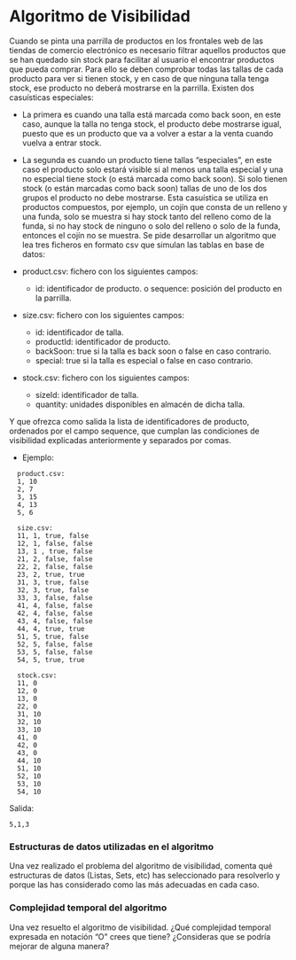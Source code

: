 # Algoritmo de Visibilidad
Cuando se pinta una parrilla de productos en los frontales web de las tiendas de comercio electrónico es necesario filtrar aquellos productos que se han quedado sin stock para facilitar al usuario el encontrar productos que pueda comprar.
Para ello se deben comprobar todas las tallas de cada producto para ver si tienen stock, y en caso de que ninguna talla tenga stock, ese producto no deberá mostrarse en la parrilla.
Existen dos casuísticas especiales:
- La primera es cuando una talla está marcada como back soon, en este caso, aunque la talla no tenga stock, el producto debe mostrarse igual, puesto que es un producto que va a volver a estar a la venta cuando vuelva a entrar stock.
- La segunda es cuando un producto tiene tallas “especiales”, en este caso el producto solo estará visible si al menos una talla especial y una no especial tiene stock (o está marcada como back soon). Si solo tienen stock (o están marcadas como back soon) tallas de uno de los dos grupos el producto no debe mostrarse. Esta casuística se utiliza en productos compuestos, por ejemplo, un cojín que consta de un relleno y una funda, solo se muestra si hay stock tanto del relleno como de la funda, si no hay stock de ninguno o solo del relleno o solo de la funda, entonces el cojín no se muestra.
Se pide desarrollar un algoritmo que lea tres ficheros en formato csv que simulan las tablas en base de datos:

- product.csv: fichero con los siguientes campos:
  - id: identificador de producto.
  o sequence: posición del producto en la parrilla.
- size.csv: fichero con los siguientes campos:
  - id: identificador de talla.
  - productId: identificador de producto.
  - backSoon: true si la talla es back soon o false en caso contrario.
  - special: true si la talla es especial o false en caso contrario.
- stock.csv: fichero con los siguientes campos:
  - sizeId: identificador de talla.
  - quantity: unidades disponibles en almacén de dicha talla.

Y que ofrezca como salida la lista de identificadores de producto, ordenados por el campo sequence, que cumplan las condiciones de visibilidad explicadas anteriormente y separados por comas.
  - Ejemplo:
```
  product.csv:
  1, 10
  2, 7
  3, 15
  4, 13
  5, 6
  
  size.csv:
  11, 1, true, false
  12, 1, false, false
  13, 1 , true, false
  21, 2, false, false
  22, 2, false, false
  23, 2, true, true
  31, 3, true, false
  32, 3, true, false
  33, 3, false, false
  41, 4, false, false
  42, 4, false, false
  43, 4, false, false
  44, 4, true, true
  51, 5, true, false
  52, 5, false, false
  53, 5, false, false
  54, 5, true, true
  
  stock.csv:
  11, 0
  12, 0
  13, 0
  22, 0
  31, 10
  32, 10
  33, 10
  41, 0
  42, 0
  43, 0
  44, 10
  51, 10
  52, 10
  53, 10
  54, 10
```
  Salida:
```
5,1,3
```

 
### Estructuras de datos utilizadas en el algoritmo
Una vez realizado el problema del algoritmo de visibilidad, comenta qué estructuras de datos (Listas, Sets, etc) has seleccionado para resolverlo y porque las has considerado como las más adecuadas en cada caso. 
### Complejidad temporal del algoritmo
Una vez resuelto el algoritmo de visibilidad. ¿Qué complejidad temporal expresada en notación “O” crees que tiene? ¿Consideras que se podría mejorar de alguna manera?
